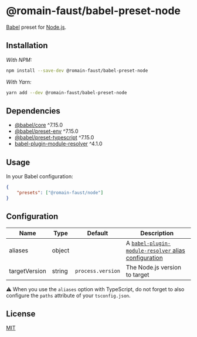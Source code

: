# @romain-faust/babel-preset-node

[Babel](https://babeljs.io) preset for [Node.js](https://nodejs.org).

## Installation

_With NPM:_

```bash
npm install --save-dev @romain-faust/babel-preset-node
```

_With Yarn:_

```bash
yarn add --dev @romain-faust/babel-preset-node
```

## Dependencies

-   [@babel/core](https://npmjs.org/package/@babel/core) ^7.15.0
-   [@babel/preset-env](https://npmjs.org/package/@babel/preset-env) ^7.15.0
-   [@babel/preset-typescript](https://npmjs.org/package/@babel/preset-typescript) ^7.15.0
-   [babel-plugin-module-resolver](https://npmjs.org/package/babel-plugin-module-resolver) ^4.1.0

## Usage

In your Babel configuration:

<!-- prettier-ignore -->
```json
{
    "presets": ["@romain-faust/node"]
}
```

## Configuration

| Name          | Type   | Default           | Description                                                                                                                               |
| ------------- | ------ | ----------------- | ----------------------------------------------------------------------------------------------------------------------------------------- |
| aliases       | object |                   | A [`babel-plugin-module-resolver` alias configuration](https://github.com/tleunen/babel-plugin-module-resolver/blob/master/DOCS.md#alias) |
| targetVersion | string | `process.version` | The Node.js version to target                                                                                                             |

⚠️ When you use the `aliases` option with TypeScript, do not forget to also configure the `paths` attribute of your `tsconfig.json`.

## License

[MIT](./license.md)
